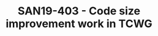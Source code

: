---
youtube_video_url: https://www.youtube.com/watch?v=yfhkcIctP6c
amazon_s3_presentation_url: https://static.linaro.org/connect/san19/presentations/san19-403.pdf
amazon_s3_video_url: https://static.linaro.org/connect/san19/videos/san19-403.mp4
categories:
- san19
description: For many projects that use resource constrained devices, optimizing for
  the smallest code-size is often more important than optimizing for the highest performance.
  The TCWG team would like to share their progress and results on several code-size
  related projects. These include:<br /> - Comparing the code-size of clang and gcc
  for bare metal programs on M-profile devices.<br /> - Adding Arm support to the
  LLVM machine outliner.<br /> - Adding C++ virtual function elimination to Clang.<br
  /> - Building zephyr using GCC LTO.<br /> The presentation will give a brief summary
  of how the clang and gcc compilers compare on code-size, and a description of some
  improvements you can expect in future versions of the compilers.
image: /assets/images/featured-images/san19/SAN19-403.png
session_attendee_num: '33'
session_id: SAN19-403
session_room: Sunset 3 (Session 3)
session_slot:
  end_time: '2019-09-26 08:55:00'
  start_time: '2019-09-26 08:30:00'
session_speakers:
- speaker_bio: Peter is an Assignee to the Linaro Toolchain team (TCWG) working on
    LLVM based tools, specializing in Linkers. Prior to that he has many years of
    experience in the Arm Compiler Team.
  speaker_company: Arm
  speaker_image: /assets/images/speakers/san19/peter-smith.jpg
  speaker_location: ''
  speaker_name: Peter Smith
  speaker_position: Principal Engineer
  speaker_url: ''
  speaker_username: peter.smith11
session_track: Tools
tag: session
tags:
- IoT and Embedded
title: SAN19-403 - Code size improvement work in TCWG
---